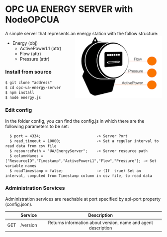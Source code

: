 # OPC UA ENERGY SERVER with NodeOPCUA
A simple server that represents an energy station with the follow structure:
<img align="right" width="280" height="200" src="https://github.com/Engineering-Research-and-Development/energy-opc-ua-server/blob/master/img/energy_schema.png">
* Energy (obj)
    * ActivePowerL1 (attr)
    * Flow (attr)
    * Pressure (attr)





### Install from source

    $ git clone "address"
    $ cd opc-ua-energy-server
    $ npm install
    $ node energy.js


### Edit config
  In the folder config, you can find the config.js in which there are the following parameters to be set:

      $ port = 4334;                         -> Server Port
      $ read_timeout = 10000;                -> Set a regular interval to read data from csv file
      $ resourcePath = "UA/EnergyServer";    -> Server resource path
      $ columnNames = ["ResourceID","Timestamp","ActivePowerL1","Flow","Pressure"]; -> Set variable names
      $ readTimestamp = false;               -> (If  true) Set an interval, computed from Timestamp column in csv file, to read data
      
### Administration Services
Administration services are reachable at port specified by api-port property (config.json).

|     |    Service    |                          Description                          |
|-----|:-------------:|:-------------------------------------------------------------:|
| GET | /version      | Returns information about version, name and agent description |
